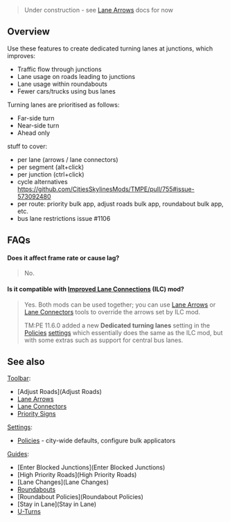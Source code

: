 > Under construction - see [Lane Arrows](Lane-Arrows.md) docs for now

## Overview

Use these features to create dedicated turning lanes at junctions, which improves:

* Traffic flow through junctions
* Lane usage on roads leading to junctions
* Lane usage within roundabouts
* Fewer cars/trucks using bus lanes

Turning lanes are prioritised as follows:

* Far-side turn
* Near-side turn
* Ahead only

stuff to cover:

- per lane (arrows / lane connectors)
- per segment (alt+click)
- per junction (ctrl+click)
- cycle alternatives https://github.com/CitiesSkylinesMods/TMPE/pull/755#issue-573092480
- per route: priority bulk app, adjust roads bulk app, roundabout bulk app, etc.
- bus lane restrictions issue #1106

## FAQs

#### Does it affect frame rate or cause lag?
> No.

#### Is it compatible with [Improved Lane Connections](https://steamcommunity.com/sharedfiles/filedetails/?id=2119310640) (ILC) mod?
> Yes. Both mods can be used together; you can use [Lane Arrows](Lane-Arrows.md) or [Lane Connectors](Lane-Connectors.md) tools to override the arrows set by ILC mod.
>  
> TM:PE 11.6.0 added a new **Dedicated turning lanes** setting in the [Policies](Policies.md) [settings](Settings.md) which essentially does the same as the ILC mod, but with some extras such as support for central bus lanes.

## See also

[Toolbar](Toolbar.md):

* [Adjust Roads](Adjust Roads)
* [Lane Arrows](Lane-Arrows.md)
* [Lane Connectors](Lane-Connectors.md)
* [Priority Signs](Priority-Signs.md)

[Settings](Settings.md):

* [Policies](Policies.md) - city-wide defaults, configure bulk applicators

[Guides](Guides):

* [Enter Blocked Junctions](Enter Blocked Junctions)
* [High Priority Roads](High Priority Roads)
* [Lane Changes](Lane Changes)
* [Roundabouts](Roundabouts)
* [Roundabout Policies](Roundabout Policies)
* [Stay in Lane](Stay in Lane)
* [U-Turns](U-Turns)